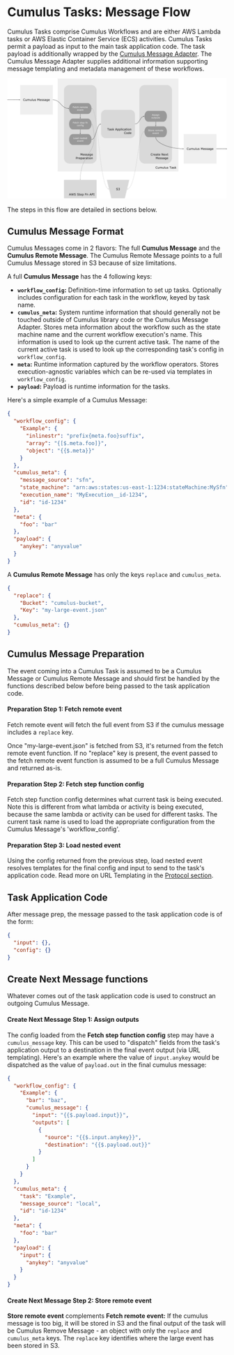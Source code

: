 # Cumulus Tasks: Message Flow

Cumulus Tasks comprise Cumulus Workflows and are either AWS Lambda tasks or AWS Elastic Container Service (ECS) activities. Cumulus Tasks permit a payload as input to the main task application code. The task payload is additionally wrapped by the [Cumulus Message Adapter](https://github.com/cumulus-nasa/cumulus-message-adapter). The Cumulus Message Adapter supplies additional information supporting message templating and metadata management of these workflows.

<img src="../images/cumulus-task-message-flow.png">

The steps in this flow are detailed in sections below.

## Cumulus Message Format

Cumulus Messages come in 2 flavors: The full **Cumulus Message** and the **Cumulus Remote Message**. The Cumulus Remote Message points to a full Cumulus Message stored in S3 because of size limitations.

A full **Cumulus Message** has the 4 following keys:

* **`workflow_config`:** Definition-time information to set up tasks. Optionally includes configuration for each task in the workflow, keyed by task name.
* **`cumulus_meta`:** System runtime information that should generally not be touched outside of Cumulus library code or the Cumulus Message Adapter. Stores meta information about the workflow such as the state machine name and the current workflow execution's name. This information is used to look up the current active task. The name of the current active task is used to look up the corresponding task's config in `workflow_config`.
* **`meta`:** Runtime information captured by the workflow operators. Stores execution-agnostic variables which can be re-used via templates in `workflow_config`.
* **`payload`:** Payload is runtime information for the tasks.

Here's a simple example of a Cumulus Message:

```json
{
  "workflow_config": {
    "Example": {
      "inlinestr": "prefix{meta.foo}suffix",
      "array": "{[$.meta.foo]}",
      "object": "{{$.meta}}"
    }
  },
  "cumulus_meta": {
    "message_source": "sfn",
    "state_machine": "arn:aws:states:us-east-1:1234:stateMachine:MySfn",
    "execution_name": "MyExecution__id-1234",
    "id": "id-1234"
  },
  "meta": {
    "foo": "bar"
  },
  "payload": {
    "anykey": "anyvalue"
  }
}
```

A **Cumulus Remote Message** has only the keys `replace` and `cumulus_meta`.

```json
{
  "replace": {
    "Bucket": "cumulus-bucket",
    "Key": "my-large-event.json"
  },
  "cumulus_meta": {}
}
```

## Cumulus Message Preparation

The event coming into a Cumulus Task is assumed to be a Cumulus Message or Cumulus Remote Message and should first be handled by the functions described below before being passed to the task application code.

#### Preparation Step 1: Fetch remote event

Fetch remote event will fetch the full event from S3 if the cumulus message includes a `replace` key.

Once "my-large-event.json" is fetched from S3, it's returned from the fetch remote event function. If no "replace" key is present, the event passed to the fetch remote event function is assumed to be a full Cumulus Message and returned as-is.

#### Preparation Step 2: Fetch step function config

Fetch step function config determines what current task is being executed. Note this is different from what lambda or activity is being executed, because the same lambda or activity can be used for different tasks. The current task name is used to load the appropriate configuration from the Cumulus Message's 'workflow_config'.

#### Preparation Step 3: Load nested event

Using the config returned from the previous step, load nested event resolves templates for the final config and input to send to the task's application code. Read more on URL Templating in the [Protocol section](protocol.html#url-templating).

## Task Application Code

After message prep, the message passed to the task application code is of the form:

```json
{
  "input": {},
  "config": {}
}
```


## Create Next Message functions

Whatever comes out of the task application code is used to construct an outgoing Cumulus Message.

#### Create Next Message Step 1: Assign outputs

The config loaded from the **Fetch step function config** step may have a `cumulus_message` key. This can be used to "dispatch" fields from the task's application output to a destination in the final event output (via URL templating). Here's an example where the value of `input.anykey` would be dispatched as the value of `payload.out` in the final cumulus message:

```json
{
  "workflow_config": {
    "Example": {
      "bar": "baz",
      "cumulus_message": {
        "input": "{{$.payload.input}}",
        "outputs": [
          {
            "source": "{{$.input.anykey}}",
            "destination": "{{$.payload.out}}"
          }
        ]
      }
    }
  },
  "cumulus_meta": {
    "task": "Example",
    "message_source": "local",
    "id": "id-1234"
  },
  "meta": {
    "foo": "bar"
  },
  "payload": {
    "input": {
      "anykey": "anyvalue"
    }
  }
}
```

#### Create Next Message Step 2: Store remote event

**Store remote event** complements **Fetch remote event:** If the cumulus message is too big, it will be stored in S3 and the final output of the task will be Cumulus Remove Message - an object with only the `replace` and `cumulus_meta` keys. The `replace` key identifies where the large event has been stored in S3.


